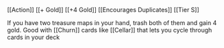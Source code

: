 [[Action]]
[[+ Gold]]
[[+4 Gold]]
[[Encourages Duplicates]]
[[Tier S]]

If you have two treasure maps in your hand, trash both of them and gain 4 gold. Good with [[Churn]] cards like [[Cellar]] that lets you cycle through cards in your deck